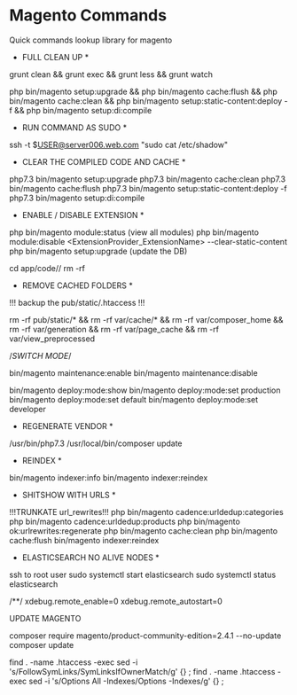 # Magento Commands
Quick commands lookup library for magento


* FULL CLEAN UP *

grunt clean && grunt exec && grunt less && grunt watch

php bin/magento setup:upgrade && php bin/magento cache:flush && php bin/magento cache:clean && php bin/magento setup:static-content:deploy -f && php bin/magento setup:di:compile


* RUN COMMAND AS SUDO *

ssh -t $USER@server006.web.com "sudo cat /etc/shadow"


* CLEAR THE COMPILED CODE AND CACHE *

php7.3 bin/magento setup:upgrade
php7.3 bin/magento cache:clean
php7.3 bin/magento cache:flush
php7.3 bin/magento setup:static-content:deploy -f
php7.3 bin/magento setup:di:compile


* ENABLE / DISABLE EXTENSION *

php bin/magento module:status       (view all modules)
php bin/magento module:disable <ExtensionProvider_ExtensionName> --clear-static-content
php bin/magento setup:upgrade        (update the DB)

cd app/code/<ExtensionProvider>/
rm -rf <ExtensionName>


* REMOVE CACHED FOLDERS *

!!! backup the pub/static/.htaccess !!!

rm -rf pub/static/* && rm -rf var/cache/* && rm -rf var/composer_home && rm -rf var/generation && rm -rf var/page_cache && rm -rf var/view_preprocessed


/*SWITCH MODE*/

bin/magento maintenance:enable
bin/magento maintenance:disable

bin/magento deploy:mode:show
bin/magento deploy:mode:set production
bin/magento deploy:mode:set default
bin/magento deploy:mode:set developer



* REGENERATE VENDOR *

/usr/bin/php7.3 /usr/local/bin/composer update


* REINDEX *

bin/magento indexer:info
bin/magento indexer:reindex


* SHITSHOW WITH URLS *

!!!TRUNKATE url_rewrites!!!
php bin/magento  cadence:urldedup:categories
php bin/magento  cadence:urldedup:products
php bin/magento ok:urlrewrites:regenerate
php bin/magento cache:clean
php bin/magento cache:flush
bin/magento indexer:reindex


* ELASTICSEARCH NO ALIVE NODES *

ssh to root user
sudo systemctl start elasticsearch
sudo systemctl status elasticsearch

/**/
xdebug.remote_enable=0
xdebug.remote_autostart=0  


UPDATE MAGENTO

composer require magento/product-community-edition=2.4.1 --no-update
composer update

find . -name .htaccess -exec sed -i 's/FollowSymLinks/SymLinksIfOwnerMatch/g' {} \;
find . -name .htaccess -exec sed -i 's/Options All -Indexes/Options -Indexes/g' {} \;


